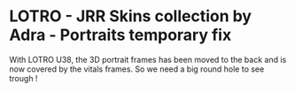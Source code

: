 # LOTRO - JRR Skins collection by Adra - Portraits temporary fix

With LOTRO U38, the 3D portrait frames has been moved to the back and is now covered by the vitals frames. So we need a big round hole to see trough !

